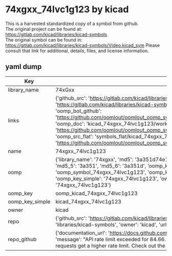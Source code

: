 # 74xgxx_74lvc1g123 by kicad  
This is a harvested standardized copy of a symbol from github.  
The original project can be found at:  
https://gitlab.com/kicad/libraries/kicad-symbols  
The original symbol can be found in:
https://gitlab.com/kicad/libraries/kicad-symbols/Video.kicad_sym
Please consult that link for additional, details, files, and license information.  
## yaml dump  
| Key | Value |  
| --- | --- |  
| library_name | 74xGxx |  
| links | {'github_src': 'https://gitlab.com/kicad/libraries/kicad-symbols/Video.kicad_sym', 'github_src_repo': 'https://gitlab.com/kicad/libraries/kicad-symbols', 'oomp_bot': 'kicad_74xgxx_74lvc1g123/working', 'oomp_bot_github': 'https://github.com/oomlout/oomlout_oomp_symbol_bot/tree/main/kicad_74xgxx_74lvc1g123/working', 'oomp_doc': 'kicad_74xgxx_74lvc1g123/working', 'oomp_doc_github': 'https://github.com/oomlout/oomlout_oomp_symbol_doc/tree/main/kicad_74xgxx_74lvc1g123/working', 'oomp_src_flat': 'symbols_flat/kicad_74xgxx_74lvc1g123/working', 'oomp_src_flat_github': 'https://github.com/oomlout/oomlout_oomp_symbol_src/tree/main/kicad_74xgxx_74lvc1g123/working'} |  
| name | 74xgxx_74lvc1g123 |  
| oomp | {'library_name': '74xgxx', 'md5': '3a351d74e1f0e040b88a99491f62684e', 'md5_10': '3a351d74e1', 'md5_5': '3a351', 'md5_6': '3a351d', 'oomp_key': 'oomp_74xgxx_74lvc1g123', 'oomp_key_extra': 'oomp_symbol_74xgxx_74lvc1g123', 'oomp_key_full': 'oomp_symbol_74xgxx_74lvc1g123_3a351d', 'oomp_key_simple': '74xgxx_74lvc1g123', 'owner_name': 'kicad', 'symbol_name': '74xgxx_74lvc1g123'} |  
| oomp_key | oomp_kicad_74xgxx_74lvc1g123 |  
| oomp_key_simple | kicad_74xgxx_74lvc1g123 |  
| owner | kicad |  
| repo | {'github_src': 'https://gitlab.com/kicad/libraries/kicad-symbols/Video.kicad_sym', 'name': 'libraries/kicad-symbols', 'owner': 'kicad', 'url': 'https://gitlab.com/kicad/libraries/kicad-symbols'} |  
| repo_github | {'documentation_url': 'https://docs.github.com/rest/overview/resources-in-the-rest-api#rate-limiting', 'message': "API rate limit exceeded for 84.66.173.59. (But here's the good news: Authenticated requests get a higher rate limit. Check out the documentation for more details.)"} |  

